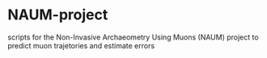# NAUM-project
scripts for the Non-Invasive Archaeometry Using Muons (NAUM) project to predict muon trajetories and estimate errors
